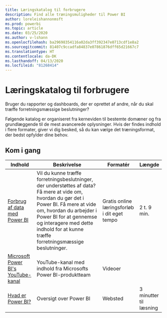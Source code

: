 ```yaml
---
title: Læringskatalog til forbrugere
description: Find alle træningsmuligheder til Power BI
author: loreleishannonmsft
ms.prod: powerbi
ms.topic: article
ms.date: 03/25/2020
ms.author: v-lshann
ms.openlocfilehash: ba29698354116a02da3ff392347e0713cdf1e8a2
ms.sourcegitcommit: 81407c9ccadfa84837e07861876dff65d21667c7
ms.translationtype: HT
ms.contentlocale: da-DK
ms.lasthandoff: 04/13/2020
ms.locfileid: "81268414"
---
```

# <a name="consumers-learning-catalog"></a>Læringskatalog til forbrugere

Bruger du rapporter og dashboards, der er oprettet af andre, når du skal træffe forretningsmæssige beslutninger? 

Følgende katalog er organiseret fra kerneviden til bestemte domæner og fra grundlæggende til de mest avancerede oplysninger. Hvis der findes indhold i flere formater, giver vi dig besked, så du kan vælge det træningsformat, der bedst opfylder dine behov.

## <a name="get-started"></a>Kom i gang<a name="get-started"></a>
| Indhold  | Beskrivelse  | Formatér| Længde  |
|--------------------------------------------------------------------------------------------------|-----------------------------------------------------------------------------------------------------------------------------------------------------------------------------------------|---------------------------------------|-------------------|
| [Forbrug af data med Power BI](https://docs.microsoft.com/learn/paths/consume-data-with-power-bi/) | Vil du kunne træffe forretningsbeslutninger, der understøttes af data? Få mere at vide om, hvordan du gør det i Power BI. Få mere at vide om, hvordan du arbejder i Power BI for at gennemse og interagere med dette indhold for at kunne træffe forretningsmæssige beslutninger. | Gratis online læringsforløb i dit eget tempo | 2 t. 9 min.  |
| [Microsoft Power BI's YouTube-kanal](https://www.youtube.com/user/mspowerbi/videos) | YouTube-kanal med indhold fra Microsofts Power BI-produktteam  | Videoer  |            |
| [Hvad er Power BI?](https://docs.microsoft.com/power-bi/fundamentals/power-bi-overview) | Oversigt over Power BI | Websted  | 3 minutter til læsning |
